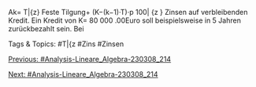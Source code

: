 Ak= T|{z}
Feste Tilgung+ (K−(k−1)·T)·p
100| {z }
Zinsen auf verbleibenden Kredit.
Ein Kredit von K= 80 000 .00Euro soll beispielsweise in 5 Jahren zurückbezahlt sein. Bei

   Tags & Topics:
   #T|{z
   #Zins
   #Zinsen

[Previous: #Analysis-Lineare_Algebra-230308_214](Analysis-Lineare_Algebra-230308_214.md)

[Next: #Analysis-Lineare_Algebra-230308_214](Analysis-Lineare_Algebra-230308_214.md)